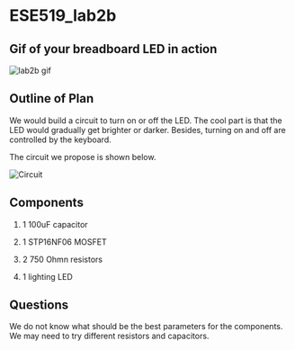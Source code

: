 # ESE519_lab2b
## Gif of your breadboard LED in action

![lab2b gif](https://user-images.githubusercontent.com/114015725/197112041-82d72d82-3be8-43cd-b500-0476492bc5b1.gif)

## Outline of Plan
We would build a circuit to turn on or off the LED. The cool part is that the LED would gradually get brighter or darker. Besides, turning on and off
are controlled by the keyboard. 

The circuit we propose is shown below.

![Circuit](https://user-images.githubusercontent.com/114015725/197113485-a21811c4-d9ba-4409-a051-a1490db8e589.jpeg)


## Components
1. 1 100uF capacitor

2. 1 STP16NF06 MOSFET

3. 2 750 Ohmn resistors

4. 1 lighting LED

## Questions
We do not know what should be the best parameters for the components. We may need to try different resistors and capacitors.
